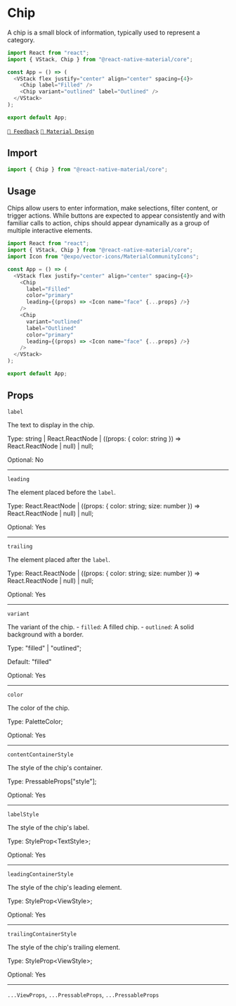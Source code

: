 # Chip

A chip is a small block of information, typically used to represent a category.

```js with-preview
import React from "react";
import { VStack, Chip } from "@react-native-material/core";

const App = () => (
  <VStack flex justify="center" align="center" spacing={4}>
    <Chip label="Filled" />
    <Chip variant="outlined" label="Outlined" />
  </VStack>
);

export default App;
```

[`💬 Feedback`](https://github.com/yamankatby/react-native-material/labels/component%3A%20Chip)
[`🎨 Material Design`](https://material.io/components/chips)

## Import

```js
import { Chip } from "@react-native-material/core";
```

## Usage

Chips allow users to enter information, make selections, filter content, or trigger actions. While buttons are expected
to appear consistently and with familiar calls to action, chips should appear dynamically as a group of multiple
interactive elements.

```js with-preview
import React from "react";
import { VStack, Chip } from "@react-native-material/core";
import Icon from "@expo/vector-icons/MaterialCommunityIcons";

const App = () => (
  <VStack flex justify="center" align="center" spacing={4}>
    <Chip
      label="Filled"
      color="primary"
      leading={(props) => <Icon name="face" {...props} />}
    />
    <Chip
      variant="outlined"
      label="Outlined"
      color="primary"
      leading={(props) => <Icon name="face" {...props} />}
    />
  </VStack>
);

export default App;
```

## Props

`label`

The text to display in the chip.

Type: string | React.ReactNode | ((props: { color: string }) =\> React.ReactNode | null) | null;

Optional: No

---

`leading`

The element placed before the `label`.

Type: React.ReactNode | ((props: { color: string; size: number }) =\> React.ReactNode | null) | null;

Optional: Yes

---

`trailing`

The element placed after the `label`.

Type: React.ReactNode | ((props: { color: string; size: number }) =\> React.ReactNode | null) | null;

Optional: Yes

---

`variant`

The variant of the chip. - `filled`: A filled chip. - `outlined`: A solid background with a border.

Type: "filled" | "outlined";

Default: "filled"

Optional: Yes

---

`color`

The color of the chip.

Type: PaletteColor;

Optional: Yes

---

`contentContainerStyle`

The style of the chip's container.

Type: PressableProps["style"];

Optional: Yes

---

`labelStyle`

The style of the chip's label.

Type: StyleProp<TextStyle\>;

Optional: Yes

---

`leadingContainerStyle`

The style of the chip's leading element.

Type: StyleProp<ViewStyle\>;

Optional: Yes

---

`trailingContainerStyle`

The style of the chip's trailing element.

Type: StyleProp<ViewStyle\>;

Optional: Yes

---

`...ViewProps`, `...PressableProps`, `...PressableProps`
